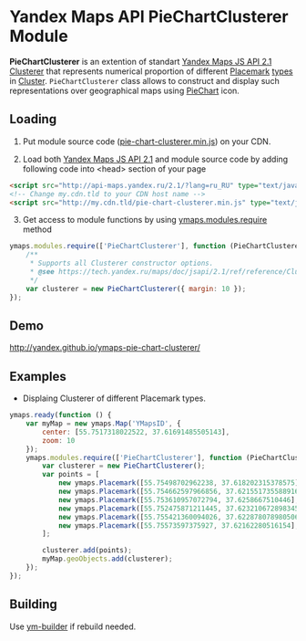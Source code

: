 # Yandex Maps API PieChartClusterer Module

**PieChartClusterer** is an extention of standart [Yandex Maps JS API 2.1 Clusterer](https://tech.yandex.ru/maps/doc/jsapi/2.1/ref/reference/Clusterer-docpage/)
that represents numerical proportion of different [Placemark](https://tech.yandex.ru/maps/doc/jsapi/2.1/ref/reference/Placemark-docpage/)
 [types](https://tech.yandex.ru/maps/doc/jsapi/2.1/ref/reference/option.presetStorage-docpage/)
in [Cluster](https://tech.yandex.ru/maps/doc/jsapi/2.1/ref/reference/ClusterPlacemark-docpage/).
`PieChartClusterer` class allows to construct and display such representations over geographical maps using [PieChart](http://en.wikipedia.org/wiki/Pie_chart) icon.

Loading
-------

1. Put module source code ([pie-chart-clusterer.min.js](https://github.com/yandex/ymaps-pie-chart-clusterer/blob/master/build/pie-chart-clusterer.min.js)) on your CDN.

2. Load both [Yandex Maps JS API 2.1](http://api.yandex.com/maps/doc/jsapi/) and module source code by adding following code into &lt;head&gt; section of your page
```html
<script src="http://api-maps.yandex.ru/2.1/?lang=ru_RU" type="text/javascript"></script>
<!-- Change my.cdn.tld to your CDN host name -->
<script src="http://my.cdn.tld/pie-chart-clusterer.min.js" type="text/javascript"></script>
```

3. Get access to module functions by using [ymaps.modules.require](http://api.yandex.ru/maps/doc/jsapi/2.1/ref/reference/modules.require.xml) method
```js
ymaps.modules.require(['PieChartClusterer'], function (PieChartClusterer) {
    /**
     * Supports all Clusterer constructor options.
     * @see https://tech.yandex.ru/maps/doc/jsapi/2.1/ref/reference/Clusterer-docpage/
     */
    var clusterer = new PieChartClusterer({ margin: 10 });
});
```

Demo
----
http://yandex.github.io/ymaps-pie-chart-clusterer/


Examples
--------
* Displaing Clusterer of different Placemark types.
```js
ymaps.ready(function () {
    var myMap = new ymaps.Map('YMapsID', {
        center: [55.7517318022522, 37.61691485505143],
        zoom: 10
    });
    ymaps.modules.require(['PieChartClusterer'], function (PieChartClusterer) {
        var clusterer = new PieChartClusterer();
        var points = [
            new ymaps.Placemark([55.75498702962238, 37.618202315378575], { balloonContent: 'museum' }, { preset: 'islands#brownIcon' }),
            new ymaps.Placemark([55.754662597966856, 37.621551735588916], { balloonContent: 'shopping centre' }, { preset: 'islands#blueIcon' }),
            new ymaps.Placemark([55.753610957072794, 37.6258667510446], { balloonContent: 'shopping centre' }, { preset: 'islands#blueIcon' }),
            new ymaps.Placemark([55.752475871211445, 37.623210672898345], { balloonContent: 'temple' }, { preset: 'islands#greenIcon' }),
            new ymaps.Placemark([55.755421360094026, 37.622878078980506], { balloonContent: 'cafe' }, { preset: 'islands#redIcon' }),
            new ymaps.Placemark([55.75573597375927, 37.62162280516154], { balloonContent: 'restaurant' }, { preset: 'islands#orangeIcon' }),
        ];

        clusterer.add(points);
        myMap.geoObjects.add(clusterer);
    });
});
```


Building
--------
Use [ym-builder](https://www.npmjs.org/package/ym-builder) if rebuild needed.
